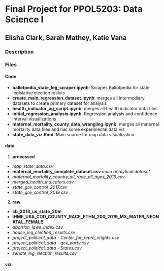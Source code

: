 # Final Project for PPOL5203: Data Science I 
## Elisha Clark, Sarah Mathey, Katie Vana

### Description


### Files

#### Code
- **ballotpedia_state_leg_scraper.ipynb**: Scrapes Ballotpedia for state legislative election resluts 
- **create_main_regression_dataset.ipynb**: merges all intermediary datasets to create primary dataset for analysis
- **health_indicator_ag_script.ipynb**: merges all health indicator data files 
- **initial_regression_analysis.ipynb**: Regression analysis and confidence interval visualizations
- **maternal_mortality_county_data_wrangling.ipynb**: merges all maternal mortality data files and has some experimental data viz 
- **state_data_viz.Rmd**: Main source for map data visualization 

#### data
1. **processed**
- *map_state_data.csv*
- **maternal_mortality_complete_dataset.csv** *main analytical dataset*
- *maternal_mortality_country_all_race_all_ages_2019.csv*
- *merged_health_indicators.csv*
- *state_gov_control_2017.csv*
- *state_gov_control_2019.csv*

2. **raw**
- **cb_2018_us_state_20m**
- **IHME_USA_COD_COUNTY_RACE_ETHN_200_2019_MX_MATER_NEONATAL_FEMALE**
- *abortion_laws_index.csv*
- *house_leg_election_results.csv*
- *project_political_data - Center_for_repro_reights.csv*
- *project_political_data - gov_party.csv*
- *project_political_data - States.csv*
- *senate_leg_election_results.csv*

#### viz